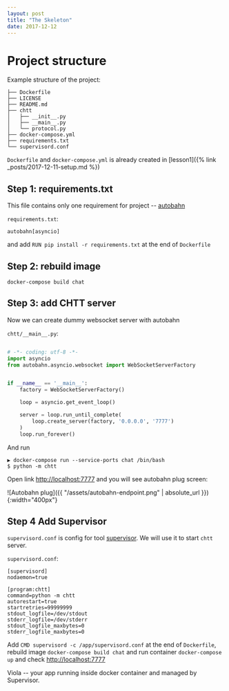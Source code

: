 ```yaml
---
layout: post
title: "The Skeleton"
date: 2017-12-12
---
```


# Project structure

Example structure of the project:

```
├── Dockerfile
├── LICENSE
├── README.md
├── chtt
│   ├── __init__.py
│   ├── __main__.py
│   └── protocol.py
├── docker-compose.yml
├── requirements.txt
└── supervisord.conf
```

`Dockerfile` and `docker-compose.yml` is already created in [lesson1]({% link _posts/2017-12-11-setup.md %})

## Step 1: requirements.txt

This file contains only one requirement for project -- [autobahn](http://autobahn.readthedocs.io/en/latest/)

`requirements.txt`:

```
autobahn[asyncio]
```

and add `RUN pip install -r requirements.txt` at the end of `Dockerfile`

## Step 2: rebuild image

`docker-compose build chat`


## Step 3: add CHTT server

Now we can create dummy websocket server with autobahn

`chtt/__main__.py`:

```python

# -*- coding: utf-8 -*-
import asyncio
from autobahn.asyncio.websocket import WebSocketServerFactory


if __name__ == '__main__':
    factory = WebSocketServerFactory()

    loop = asyncio.get_event_loop()

    server = loop.run_until_complete(
        loop.create_server(factory, '0.0.0.0', '7777')
    )
    loop.run_forever()

```

And run

```
▶ docker-compose run --service-ports chat /bin/bash
$ python -m chtt
```

Open link [http://localhost:7777](http://localhost:7777) and you will see autobahn plug screen:

![Autobahn plug]({{ "/assets/autobahn-endpoint.png" | absolute_url }}){:width="400px"}


## Step 4 Add Supervisor

`supervisord.conf` is config for tool [supervisor](http://supervisord.org/). We will use it to start `chtt` server.


`supervisord.conf`:

```
[supervisord]
nodaemon=true

[program:chtt]
command=python -m chtt
autorestart=true
startretries=99999999
stdout_logfile=/dev/stdout
stderr_logfile=/dev/stderr
stdout_logfile_maxbytes=0
stderr_logfile_maxbytes=0
```

Add `CMD supervisord -c /app/supervisord.conf` at the end of `Dockerfile`, rebuild image `docker-compose build chat` and 
run container `docker-compose up` and check [http://localhost:7777](http://localhost:7777)

Viola -- your app running inside docker container and managed by Supervisor.
